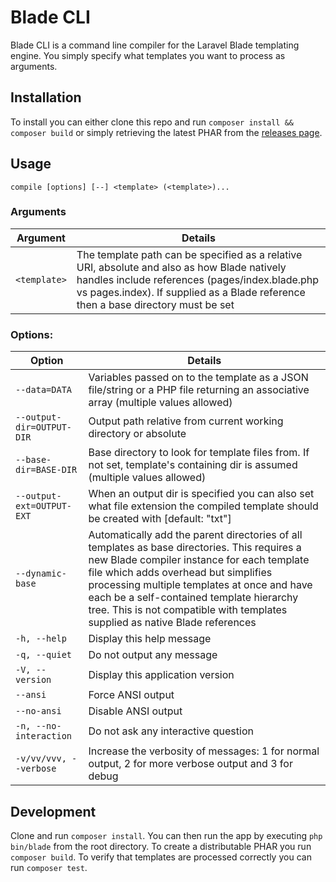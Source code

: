 Blade CLI
=========

Blade CLI is a command line compiler for the Laravel Blade templating engine. You simply specify what templates you want to process as arguments.

## Installation
To install you can either clone this repo and run `composer install && composer build` or simply retrieving the latest PHAR from the [releases page](https://www.github.com/nsrosenqvist/blade-cli/releases/latest).

## Usage
`compile [options] [--] <template> (<template>)...`

### Arguments
Argument     | Details                                      
-------------|----------------------------------------------
`<template>` | The template path can be specified as a relative URI, absolute and also as how Blade natively handles include references (pages/index.blade.php vs pages.index). If supplied as a Blade reference then a base directory must be set |

### Options:
Option        | Details                                    
--------------|--------------------------------------------
`--data=DATA` | Variables passed on to the template as a JSON file/string or a PHP file returning an associative array (multiple values allowed)
`--output-dir=OUTPUT-DIR` | Output path relative from current working directory or absolute
`--base-dir=BASE-DIR` | Base directory to look for template files from. If not set, template's containing dir is assumed (multiple values allowed)
`--output-ext=OUTPUT-EXT` | When an output dir is specified you can also set what file extension the compiled template should be created with [default: "txt"]
`--dynamic-base` | Automatically add the parent directories of all templates as base directories. This requires a new Blade compiler instance for each template file which adds overhead but simplifies processing multiple templates at once and have each be a self-contained template hierarchy tree. This is not compatible with templates supplied as native Blade references
`-h, --help` | Display this help message
`-q, --quiet` | Do not output any message
`-V, --version` | Display this application version
`--ansi` | Force ANSI output
`--no-ansi` | Disable ANSI output
`-n, --no-interaction` | Do not ask any interactive question
`-v/vv/vvv, --verbose` | Increase the verbosity of messages: 1 for normal output, 2 for more verbose output and 3 for debug

## Development
Clone and run `composer install`. You can then run the app by executing `php bin/blade` from the root directory. To create a distributable PHAR you run `composer build`. To verify that templates are processed correctly you can run `composer test`.
